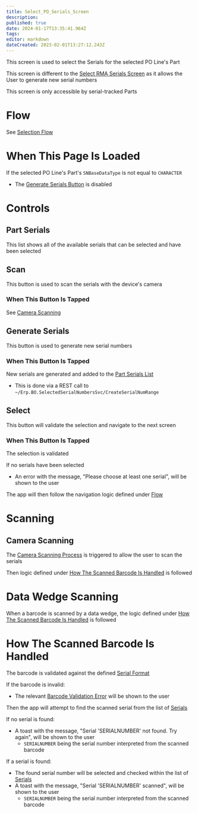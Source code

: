 ```yaml
---
title: Select_PO_Serials_Screen
description: 
published: true
date: 2024-01-17T13:35:41.964Z
tags: 
editor: markdown
dateCreated: 2023-02-01T13:27:12.243Z
---
```


This screen is used to select the Serials for the selected PO Line's Part

This screen is different to the [Select RMA Serials Screen](./Select_RMA_Serials_Screen.md) as it allows the User to generate new serial numbers

This screen is only accessible by serial-tracked Parts

# Flow
See [Selection Flow](../Navigation.md#selection-flow)

# When This Page Is Loaded
If the selected PO Line's Part's `SNBaseDataType` is not equal to `CHARACTER`
- The [Generate Serials Button](#generate-serials) is disabled

# Controls
## Part Serials
This list shows all of the available serials that can be selected and have been selected

## Scan
This button is used to scan the serials with the device's camera

### When This Button Is Tapped
See [Camera Scanning](#camera-scanning)

## Generate Serials
This button is used to generate new serial numbers

### When This Button Is Tapped
New serials are generated and added to the [Part Serials List](#part-serials)
- This is done via a REST call to `~/Erp.BO.SelectedSerialNumbersSvc/CreateSerialNumRange`

## Select
This button will validate the selection and navigate to the next screen

### When This Button Is Tapped
The selection is validated

If no serials have been selected
- An error with the message, "Please choose at least one serial", will be shown to the user

The app will then follow the navigation logic defined under [Flow](#flow)

# Scanning
## Camera Scanning
The [Camera Scanning Process](../../../Scanning.md#camera-scanning) is triggered to allow the user to scan the serials

Then logic defined under [How The Scanned Barcode Is Handled](#how-the-scanned-barcode-is-handled) is followed

# Data Wedge Scanning
When a barcode is scanned by a data wedge, the logic defined under [How The Scanned Barcode Is Handled](#how-the-scanned-barcode-is-handled) is followed

# How The Scanned Barcode Is Handled
The barcode is validated against the defined [Serial Format](../../../Scanning.md#serial-format)

If the barcode is invalid:
- The relevant [Barcode Validation Error](../../../Scanning.md#barcode-validation-errors) will be shown to the user

Then the app will attempt to find the scanned serial from the list of [Serials](#part-serials)

If no serial is found:
- A toast with the message, "Serial 'SERIALNUMBER' not found. Try again", will be shown to the user
	- `SERIALNUMBER` being the serial number interpreted from the scanned barcode

If a serial is found:
- The found serial number will be selected and checked within the list of [Serials](#part-serials)
- A toast with the message, "Serial 'SERIALNUMBER' scanned", will be shown to the user
	- `SERIALNUMBER` being the serial number interpreted from the scanned barcode
